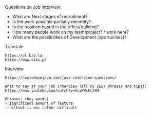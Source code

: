 Questions on Job Interview:

- What are Next stages of recruitment?
- Is the work possible partially remotely?
- Is the position based in the office/building?
- How many people work on my team/project? / work here?
- What are the possibilities of Development (oportunities)?


Translate
```
https://pl.bab.la
https://www.diki.pl
```

Interview
```
https://howtodoinjava.com/java-interview-questions/

What to say at your job interview (all my BEST phrases and tips!)
https://www.youtube.com/watch?v=hcyKWsEL2XM

Phrases: (key words)
- significant amount of feature
- althout it was rather difficult
```
